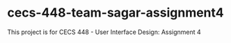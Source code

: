 # cecs-448-team-sagar-assignment4
This project is for CECS 448 - User Interface Design: Assignment 4
